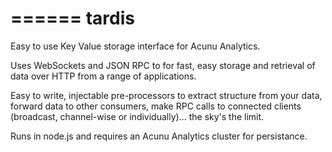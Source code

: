 ======
tardis
======

Easy to use Key Value storage interface for Acunu Analytics.

Uses WebSockets and JSON RPC to for fast, easy storage and retrieval of data over HTTP from a range of applications.

Easy to write, injectable pre-processors to extract structure from your data, forward data to other consumers, make RPC calls to connected clients (broadcast, channel-wise or individually)... the sky's the limit.

Runs in node.js and requires an Acunu Analytics cluster for persistance.



